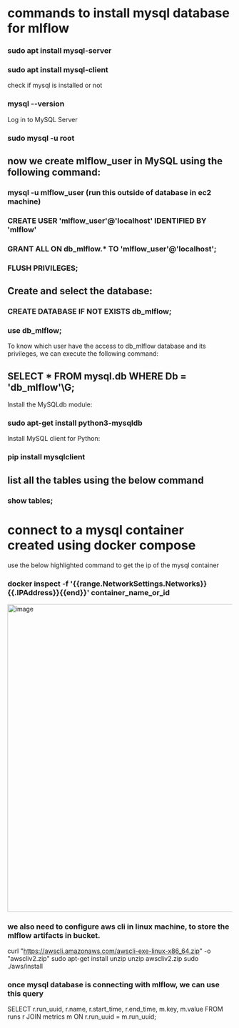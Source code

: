 
# commands to install mysql database for mlflow

### sudo apt install mysql-server
### sudo apt install mysql-client

check if mysql is installed or not
### mysql --version

Log in to MySQL Server
### sudo mysql -u root

## now we create mlflow_user in MySQL using the following command:
### mysql -u mlflow_user (run this outside of database in ec2 machine)
### CREATE USER 'mlflow_user'@'localhost' IDENTIFIED BY 'mlflow'
### GRANT ALL ON db_mlflow.* TO 'mlflow_user'@'localhost';
### FLUSH PRIVILEGES;

## Create and select the database:
### CREATE DATABASE IF NOT EXISTS db_mlflow;
### use db_mlflow;


To know which user have the access to db_mlflow database and its privileges, we can execute the following command:
## SELECT * FROM mysql.db WHERE Db = 'db_mlflow'\G;

Install the MySQLdb module:
### sudo apt-get install python3-mysqldb
Install MySQL client for Python:
### pip install mysqlclient

## list all the tables using the below command

### show tables;

# connect to a mysql container created using docker compose 

use the below highlighted command to get the ip of the mysql container 

### docker inspect -f '{{range.NetworkSettings.Networks}}{{.IPAddress}}{{end}}' container_name_or_id
<img width="689" alt="image" src="https://github.com/sawansolanki/mlflow-setup-complete/assets/64569965/ec06cd13-06b6-411f-ad69-aae96d80a699">

### we also need to configure aws cli in linux machine, to store the mlflow artifacts in bucket.
curl "https://awscli.amazonaws.com/awscli-exe-linux-x86_64.zip" -o "awscliv2.zip"
sudo apt-get install unzip
unzip awscliv2.zip
sudo ./aws/install

### once mysql database is connecting with mlflow, we can use this query 

SELECT r.run_uuid, r.name, r.start_time, r.end_time, m.key, m.value FROM runs r JOIN metrics m ON r.run_uuid = m.run_uuid;




